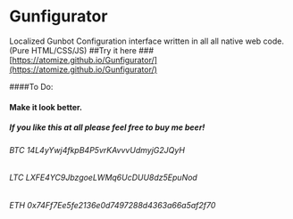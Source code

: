 # Gunfigurator
Localized Gunbot Configuration interface written in all all native web code. (Pure HTML/CSS/JS)
##Try it here
###[https://atomize.github.io/Gunfigurator/](https://atomize.github.io/Gunfigurator/)


####To Do:
#### Make it look better.

##### If you like this at all please feel free to buy me beer!
###### BTC 14L4yYwj4fkpB4P5vrKAvvvUdmyjG2JQyH
###### LTC LXFE4YC9JbzgoeLWMq6UcDUU8dz5EpuNod
###### ETH 0x74Ff7Ee5fe2136e0d7497288d4363a66a5af2f70
